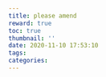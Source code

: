 ```yaml
---
title: please amend
reward: true
toc: true
thumbnail: ''
date: 2020-11-10 17:53:10
tags:
categories:
---
```

